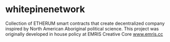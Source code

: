 # whitepinenetwork
Collection of ETHERUM smart contracts that create decentralized company inspired by North American Aboriginal political science. This project was originally developed in house policy at EMRIS Creative Core www.emris.cc
